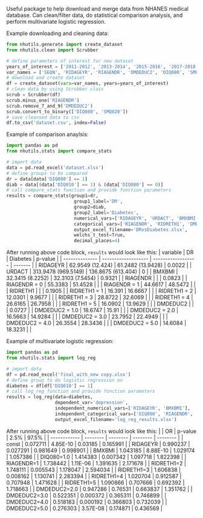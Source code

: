 Useful package to help download and merge data from NHANES medical database. Can clean/filter data, do statistical comparison analysis, and perform multivariate logistic regression.

Example downloading and cleaning data:

```python
from nhutils.generate import create_dataset
from nhutils.clean import Scrubber

# define parameters of interest for new dataset
years_of_interest = ['2011-2012', '2013-2014', '2015-2016', '2017-2018']
var_names = ['SEQN', 'RIDAGEYR', 'RIAGENDR', 'DMDEDUC2', 'DIQ080', 'SMQ020']
# download and create dataset
df = create_dataset(vars=var_names, years=years_of_interest)
# clean data by using Scrubber class
scrub = Scrubber(df)
scrub.minus_one('RIAGENDR')
scrub.remove_7_and_9('DMDEDUC2')
scrub.convert_to_binary(['DIQ080', 'SMQ020'])
# save cleansed data to csv
df.to_csv('dataset.csv', index=False)
```

Example of comparison anaylsis:

```python
import pandas as pd
from nhutils.stats import compare_stats

# import data
data = pd.read_excel('dataset.xlsx')
# define groups to be compared
dr = data[data['DIQ080'] == 1]
diab = data[(data['DIQ010'] == 1) & (data['DIQ080'] == 0)]
# call compare_stats function and provide function parameters
results = compare_stats(group1=dr, 
                         group1_label='DR', 
                         group2=diab, 
                         group2_label='Diabetes',
                         numerical_vars=['RIDAGEYR', 'URDACT', 'BMXBMI'],
                         categorical_vars=['RIAGENDR', 'RIDRETH1', 'DMDEDUC2'],
                         output_excel_filename='DRvsDiabetes.xlsx',
                         welchs_t_test=True,
                         decimal_places=4)
```
After running above code block, ```results``` would look like this:
| variable       | DR                  | Diabetes           | p-value |
| -------------- | ------------------- | ------------------ | ------- |
| RIDAGEYR       | 62.9549 (12.424)    | 61.2482 (13.9428)  | 0.0022  |
| URDACT         | 313.9478 (969.5149) | 136.8675 (613.404) | 0       |
| BMXBMI         | 32.3415 (8.2252)    | 32.3103 (7.5454)   | 0.9321  |
| RIAGENDR       |                     |                    | 0.0823  |
| RIAGENDR = 0   | 55.3383             | 51.4528            |         |
| RIAGENDR = 1   | 44.6617             | 48.5472            |         |
| RIDRETH1       |                     |                    | 0.1905  |
| RIDRETH1 = 1   | 16.391              | 16.6667            |         |
| RIDRETH1 = 2   | 12.0301             | 9.9677             |         |
| RIDRETH1 = 3   | 28.8722             | 32.6069            |         |
| RIDRETH1 = 4   | 26.6165             | 26.7958            |         |
| RIDRETH1 = 5   | 16.0902             | 13.9629            |         |
| DMDEDUC2       |                     |                    | 0.0727  |
| DMDEDUC2 = 1.0 | 18.6747             | 15.91              |         |
| DMDEDUC2 = 2.0 | 16.5663             | 14.9284            |         |
| DMDEDUC2 = 3.0 | 23.7952             | 22.4949            |         |
| DMDEDUC2 = 4.0 | 26.3554             | 28.3436            |         |
| DMDEDUC2 = 5.0 | 14.6084             | 18.3231            |         |


Example of multivariate logistic regression:

```python
import pandas as pd
from nhutils.stats import log_reg

# import data
df = pd.read_excel('final_with_new copy.xlsx')
# define group to do logistic regression on
diabetes = df[df['DIQ010'] == 1]
# call log_reg function and provide function parameters
results = log_reg(data=diabetes,
                  dependent_var='depression',
                  independent_numerical_vars=['RIDAGEYR', 'BMXBMI'],
                  independent_categorical_vars=['DIQ080', 'RIAGENDR', 'RIDRETH1', 'DMDEDUC2'],
                  output_excel_filename='log_reg_results.xlsx')
```
After running above code block, ```results``` would look like this:
|              | OR       | p-value  | 2.5%     | 97.5%    |
| ------------ | -------- | -------- | -------- | -------- |
| const        | 0.072711 | 4.85E-10 | 0.03185  | 0.165991 |
| RIDAGEYR     | 0.990237 | 0.027291 | 0.981649 | 0.998901 |
| BMXBMI       | 1.043185 | 8.88E-10 | 1.029174 | 1.057386 |
| DIQ080=1.0   | 1.414383 | 0.007342 | 1.097718 | 1.822398 |
| RIAGENDR=1   | 1.738442 | 1.11E-06 | 1.391635 | 2.171678 |
| RIDRETH1=2   | 1.748111 | 0.005543 | 1.178047 | 2.594034 |
| RIDRETH1=3   | 1.606838 | 0.008162 | 1.130741 | 2.283394 |
| RIDRETH1=4   | 1.020704 | 0.912587 | 0.707948 | 1.471628 |
| RIDRETH1=5   | 1.090866 | 0.707666 | 0.692392 | 1.718663 |
| DMDEDUC2=2.0 | 0.947286 | 0.76531  | 0.663837 | 1.351762 |
| DMDEDUC2=3.0 | 0.522351 | 0.000372 | 0.365311 | 0.746899 |
| DMDEDUC2=4.0 | 0.518183 | 0.000192 | 0.366803 | 0.732039 |
| DMDEDUC2=5.0 | 0.276303 | 3.57E-08 | 0.174871 | 0.436569 |
